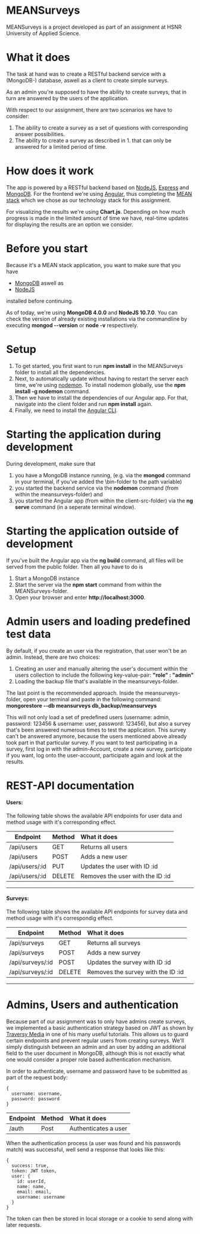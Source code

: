 # MEANSurveys
MEANSurveys is a project developed as part of an assignment at HSNR University of Applied Science.

# What it does
The task at hand was to create a RESTful backend service with a (MongoDB-) database, aswell as 
a client to create simple surveys.

As an admin you're supposed to have the ability to create surveys, that in turn are answered by the users of
the application.

With respect to our assignment, there are two scenarios we have to consider:
1. The ability to create a survey as a set of questions with corresponding answer possibilities.
2. The ability to create a survey as described in 1. that can only be answered for a limited period of time.

# How does it work
The app is powered by a RESTful backend based on [NodeJS](https://nodejs.org/en/), [Express](http://expressjs.com/) and [MongoDB](https://www.mongodb.com/).
For the frontend we're using [Angular](https://angular.io/), thus completing the [MEAN stack](https://en.wikipedia.org/wiki/MEAN_(software_bundle)) which we 
chose as our technology stack for this assignment.

For visualizing the results we're using __Chart.js__. Depending on how much progress is made
in the limited amount of time we have, real-time updates for displaying the results are 
an option we consider.

# Before you start
Because it's a MEAN stack application, you want to make sure that you have
* [MongoDB](https://www.mongodb.com/download-center#community)	aswell as
* [NodeJS](https://nodejs.org/en/) 

installed before continuing.

As of today, we're using __MongoDB 4.0.0__ and __NodeJS 10.7.0__.
You can check the version of already existing installations via 
the commandline by executing __mongod --version__ or __node -v__ respectively.

# Setup

1. To get started, you first want to run __npm install__ in the MEANSurveys folder 
   to install all the dependencies.
2. Next, to automatically update without having to restart the server each time, 
   we're using [nodemon](https://www.npmjs.com/package/nodemon). To install nodemon globally, use the __npm install -g nodemon__ command.
3. Then we have to install the dependencies of our Angular app. For that, navigate into the client
   folder and run __npm install__ again.
4. Finally, we need to install the [Angular CLI](https://cli.angular.io/).

# Starting the application during development
During development, make sure that
1. you have a MongoDB instance running,
  (e.g. via the __mongod__ command in your terminal, if you've added the \bin-folder to the path variable)
2. you started the backend service via the __nodemon__ command	(from within the meansurveys-folder) and
3. you started the Angular app (from within the client-src-folder) via the __ng serve__ command (in a seperate terminal window).

# Starting the application outside of development
If you've built the Angular app via the __ng build__ command, all files will be 
served from the public folder. Then all you have to do is

1. Start a MongoDB instance
2. Start the server via the __npm start__ command from within the MEANSurveys-folder.
3. Open your browser and enter __http://localhost:3000__.

# Admin users and loading predefined test data
By default, if you create an user via the registration, that user won't be an admin. Instead, there are two choices:

1. Creating an user and manually altering the user's document within the users collection to include the following key-value-pair: __"role" : "admin"__
2. Loading the backup file that's available in the meansurveys-folder.

The last point is the recommended approach. Inside the meansurveys-folder, open your terminal and paste in the following command: __mongorestore --db meansurveys db_backup/meansurveys__

This will not only load a set of predefined users (username: admin, password: 123456 & username: user, password: 123456), but also a survey that's been answered
numerous times to test the application. This survey can't be answered anymore, because the users mentioned above already took part in that particular survey.
If you want to test participating in a survey, first log in with the admin-Account, create a new survey, participate if you want, log onto the user-account, participate again
and look at the results.

# REST-API documentation

<h4>Users:</h4>
<p>The following table shows the available API endpoints for user data and method usage with it's corresponding effect.</p>

| Endpoint        | Method         | What it does                               |
| --------------- |:---------------| :------------------------------------------|
| /api/users      | GET            | Returns all users                          |
| /api/users      | POST           | Adds a new user                            |
| /api/users/:id  | PUT            | Updates the user with ID :id               |
| /api/users/:id  | DELETE         | Removes the user with the ID :id           |
<hr>
<h4>Surveys:</h4>
<p>The following table shows the available API endpoints for survey data and method usage with it's correspondig effect.</p>

| Endpoint          | Method         | What it does                               |
| ----------------- |:---------------| :------------------------------------------|
| /api/surveys      | GET            | Returns all surveys                        |
| /api/surveys      | POST           | Adds a new survey                          |
| /api/surveys/:id  | POST           | Updates the survey with ID :id             |
| /api/surveys/:id  | DELETE         | Removes the survey with the ID :id         |
<hr>

# Admins, Users and authentication
Because part of our assignment was to only have admins create surveys, we implemented a
basic authentication strategy based on JWT as shown by [Traversy Media](https://www.youtube.com/watch?v=uONz0lEWft0&list=PLillGF-RfqbZMNtaOXJQiDebNXjVapWPZ&index=1) in one of his many useful tutorials. This allows us to guard certain endpoints and prevent regular
users from creating surveys. We'll simply distinguish between an admin and an user by adding an
additional field to the user document in MongoDB, although this is not exactly what one would
consider a proper role based authentication mechanism.

In order to authenticate, username and password have to be submitted as part of the request body:

```
{
  username: username,
  password: password
}
```

| Endpoint          | Method         | What it does                               |
| ----------------- |:---------------| :------------------------------------------|
| /auth             | Post           | Authenticates a user                       |

When the authentication process (a user was found and his passwords match) was successful, well send a response that looks like this:

```
{
  success: true,
  token: JWT token,
  user: {
    id: userId,
    name: name,
    email: email,
    username: username
  }
}
```
The token can then be stored in local storage or a cookie to send along with later requests.